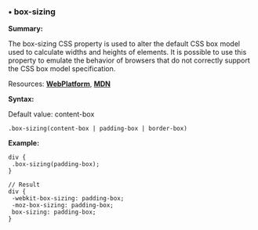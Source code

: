 ### <a name="box-sizing"></a> &#8226; box-sizing
**Summary:**

The box-sizing CSS property is used to alter the default CSS box model used to calculate widths and heights of elements. It is possible to use this property to emulate the behavior of browsers that do not correctly support the CSS box model specification.

Resources: **[WebPlatform](http://docs.webplatform.org/wiki/css/properties/box-sizing)**, **[MDN](https://developer.mozilla.org/en-US/docs/Web/CSS/box-sizing)**

**Syntax:**

Default value: content-box

    .box-sizing(content-box | padding-box | border-box)

**Example:**

    div {
     .box-sizing(padding-box);
    }
    
    // Result
    div {
     -webkit-box-sizing: padding-box;
     -moz-box-sizing: padding-box;
     box-sizing: padding-box;
    }

